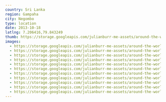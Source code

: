 ```yaml
---
country: Sri Lanka
region: Gampaha
city: Negombo
type: location
date: 2013-10-18
latlng: 7.206416,79.843249
thumb: https://storage.googleapis.com/julianburr-me-assets/around-the-world/sri-lanka/negombo/IMG_0220--thumb.JPG
images:
  - https://storage.googleapis.com/julianburr-me-assets/around-the-world/sri-lanka/negombo/IMG_0204.JPG
  - https://storage.googleapis.com/julianburr-me-assets/around-the-world/sri-lanka/negombo/IMG_0211.JPG
  - https://storage.googleapis.com/julianburr-me-assets/around-the-world/sri-lanka/negombo/IMG_0224.JPG
  - https://storage.googleapis.com/julianburr-me-assets/around-the-world/sri-lanka/negombo/IMG_0220.JPG
  - https://storage.googleapis.com/julianburr-me-assets/around-the-world/sri-lanka/negombo/IMG_0215.JPG
  - https://storage.googleapis.com/julianburr-me-assets/around-the-world/sri-lanka/negombo/IMG_0206.JPG
  - https://storage.googleapis.com/julianburr-me-assets/around-the-world/sri-lanka/negombo/IMG_0231.JPG
  - https://storage.googleapis.com/julianburr-me-assets/around-the-world/sri-lanka/negombo/IMG_0237.JPG
  - https://storage.googleapis.com/julianburr-me-assets/around-the-world/sri-lanka/negombo/IMG_0202.JPG
  - https://storage.googleapis.com/julianburr-me-assets/around-the-world/sri-lanka/negombo/IMG_0209.JPG
  - https://storage.googleapis.com/julianburr-me-assets/around-the-world/sri-lanka/negombo/IMG_0218.JPG
---
```

